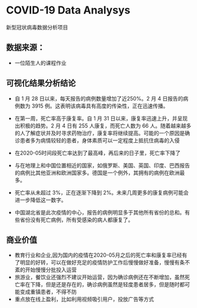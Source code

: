 # COVID-19 Data Analysys
新型冠状病毒数据分析项目
## 数据来源：
- 一位陌生人的课程作业
## 可视化结果分析结论              
- 自 1 月 28 日以来，每天报告的病例数量增加了近250%。2 月 4 日报告的病例数为 3915 例。这表明该病毒具有高度的传染性，正在迅速传播。              

- 在第一周，死亡率高于康复率。自 1 月 31 日以来，康复率迅速上升，并呈现出积极的趋势。2 月 4 日有 255 人康复，而死亡人数为 66 人。随着越来越多的人了解症状并及时寻求药物治疗，康复率将继续提高。可能的一个原因是确诊患者多为病情较轻的患者，身体素质可以一定程度上抵抗住病毒的入侵              

- 在2020-05时间段死亡率达到了最高峰，再后来的日子里，死亡率下降了
- 与在地理上和中国位置相近的国家，如俄罗斯、美国、英国、印度、巴西报告的病例比其他亚洲和欧洲国家多。德国是一个例外，其拥有的病例在欧洲最多。              


- 死亡率从未超过 3%，正在逐渐下降到 2%。未来几周更多的康复病例可能会进一步降低这一数字。


- 中国湖北省是此次疫情的中心，报告的病例明显多于其他所有省份的总和。有些省份没有死亡病例，所有受感染的病人都康复了。
## 商业价值
- 教育行业和企业,因为国内的疫情在2020-05月之后的死亡率和康复率已经有了明显的好转，可以在做好充足的疫情防护工作后慢慢做好准备，慢慢有条不紊的开始慢慢分批投入运营
- 旅游业，餐饮业还强烈不建议开始运营，因为确诊病例还在不断增加，虽然死亡率在下降，但是还是存在的，确诊病例虽然是轻度患者居多，但是随时都可能变成重镇患者，不得不防
- 重点放在线上盈利，比如利用视频吸引用户，投放广告等方式

